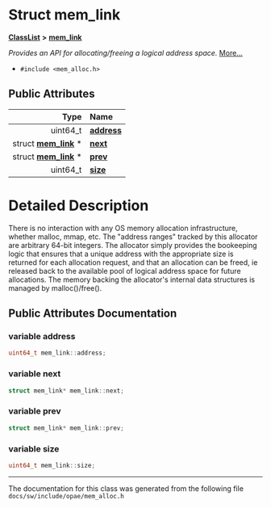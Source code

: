 
# Struct mem\_link



[**ClassList**](annotated.md) **>** [**mem\_link**](structmem__link.md)



_Provides an API for allocating/freeing a logical address space._ [More...](#detailed-description)

* `#include <mem_alloc.h>`













## Public Attributes

| Type | Name |
| ---: | :--- |
|  uint64\_t | [**address**](#variable-address)  <br> |
|  struct [**mem\_link**](structmem__link.md) \* | [**next**](#variable-next)  <br> |
|  struct [**mem\_link**](structmem__link.md) \* | [**prev**](#variable-prev)  <br> |
|  uint64\_t | [**size**](#variable-size)  <br> |










# Detailed Description


There is no interaction with any OS memory allocation infrastructure, whether malloc, mmap, etc. The "address ranges" tracked by this allocator are arbitrary 64-bit integers. The allocator simply provides the bookeeping logic that ensures that a unique address with the appropriate size is returned for each allocation request, and that an allocation can be freed, ie released back to the available pool of logical address space for future allocations. The memory backing the allocator's internal data structures is managed by malloc()/free(). 


    
## Public Attributes Documentation


### variable address 

```C++
uint64_t mem_link::address;
```




### variable next 

```C++
struct mem_link* mem_link::next;
```




### variable prev 

```C++
struct mem_link* mem_link::prev;
```




### variable size 

```C++
uint64_t mem_link::size;
```




------------------------------
The documentation for this class was generated from the following file `docs/sw/include/opae/mem_alloc.h`